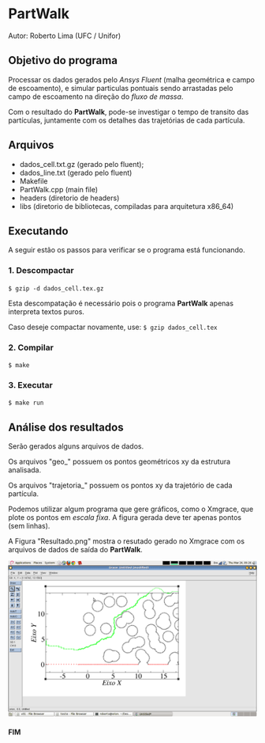 # PartWalk

Autor: Roberto Lima (UFC / Unifor)


## Objetivo do programa

Processar os dados gerados pelo *Ansys Fluent* (malha geométrica e campo de escoamento), e simular particulas pontuais sendo arrastadas pelo campo de escoamento na direção do *fluxo de massa*.

Com o resultado do **PartWalk**, pode-se investigar o tempo de transito das partículas, juntamente com os detalhes das trajetórias de cada partícula.


## Arquivos

 - dados_cell.txt.gz (gerado pelo fluent);
 - dados_line.txt (gerado pelo fluent)
 - Makefile
 - PartWalk.cpp (main file)
 - headers (diretorio de headers)
 - libs (diretorio de bibliotecas, compiladas para arquitetura x86_64)


##  Executando

A seguir estão os passos para verificar se o programa está funcionando.


### 1. Descompactar

`$ gzip -d dados_cell.tex.gz`

Esta descompatação é necessário pois o programa **PartWalk** apenas interpreta textos puros.

Caso deseje compactar novamente, use:
`$ gzip dados_cell.tex`


### 2. Compilar

`$ make`


### 3. Executar

`$ make run`




## Análise dos resultados

Serão gerados alguns arquivos de dados.

Os arquivos "geo_" possuem os pontos geométricos xy da estrutura analisada.

Os arquivos "trajetoria_" possuem os pontos xy da trajetório de cada partícula.

Podemos utilizar algum programa que gere gráficos, como o Xmgrace, que plote os pontos em *escala fixa*. A figura gerada deve ter apenas pontos (sem linhas).

A Figura "Resultado.png" mostra o resutado gerado no Xmgrace com os arquivos de dados de saída do **PartWalk**.

![Resultado PartWakk](Resultado.png)



#### FIM
